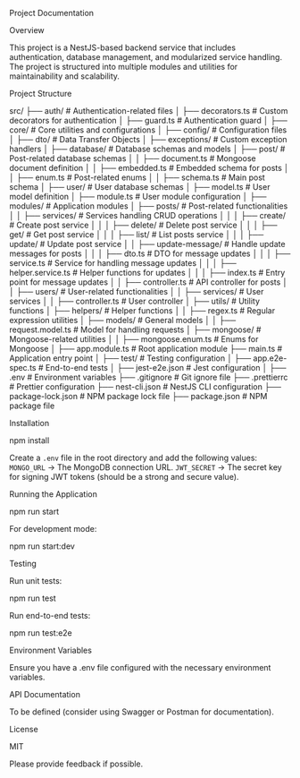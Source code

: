 Project Documentation

Overview

This project is a NestJS-based backend service that includes authentication, database management, and modularized service handling. The project is structured into multiple modules and utilities for maintainability and scalability.

Project Structure

src/
├── auth/ # Authentication-related files
│ ├── decorators.ts # Custom decorators for authentication
│ ├── guard.ts # Authentication guard
│
├── core/ # Core utilities and configurations
│ ├── config/ # Configuration files
│ ├── dto/ # Data Transfer Objects
│ ├── exceptions/ # Custom exception handlers
│
├── database/ # Database schemas and models
│ ├── post/ # Post-related database schemas
│ │ ├── document.ts # Mongoose document definition
│ │ ├── embedded.ts # Embedded schema for posts
│ │ ├── enum.ts # Post-related enums
│ │ ├── schema.ts # Main post schema
│ ├── user/ # User database schemas
│ ├── model.ts # User model definition
│ ├── module.ts # User module configuration
│
├── modules/ # Application modules
│ ├── posts/ # Post-related functionalities
│ │ ├── services/ # Services handling CRUD operations
│ │ │ ├── create/ # Create post service
│ │ │ ├── delete/ # Delete post service
│ │ │ ├── get/ # Get post service
│ │ │ ├── list/ # List posts service
│ │ │ ├── update/ # Update post service
│ │ ├── update-message/ # Handle update messages for posts
│ │ │ ├── dto.ts # DTO for message updates
│ │ │ ├── service.ts # Service for handling message updates
│ │ │ ├── helper.service.ts # Helper functions for updates
│ │ │ ├── index.ts # Entry point for message updates
│ │ ├── controller.ts # API controller for posts
│
│ ├── users/ # User-related functionalities
│ │ ├── services/ # User services
│ │ ├── controller.ts # User controller
│
├── utils/ # Utility functions
│ ├── helpers/ # Helper functions
│ │ ├── regex.ts # Regular expression utilities
│ ├── models/ # General models
│ │ ├── request.model.ts # Model for handling requests
│ ├── mongoose/ # Mongoose-related utilities
│ │ ├── mongoose.enum.ts # Enums for Mongoose
│
├── app.module.ts # Root application module
├── main.ts # Application entry point
│
├── test/ # Testing configuration
│ ├── app.e2e-spec.ts # End-to-end tests
│ ├── jest-e2e.json # Jest configuration
│
├── .env # Environment variables
├── .gitignore # Git ignore file
├── .prettierrc # Prettier configuration
├── nest-cli.json # NestJS CLI configuration
├── package-lock.json # NPM package lock file
├── package.json # NPM package file

Installation

npm install

Create a `.env` file in the root directory and add the following values:
`MONGO_URL` → The MongoDB connection URL.
`JWT_SECRET` → The secret key for signing JWT tokens (should be a strong and secure value).

Running the Application

npm run start

For development mode:

npm run start:dev

Testing

Run unit tests:

npm run test

Run end-to-end tests:

npm run test:e2e

Environment Variables

Ensure you have a .env file configured with the necessary environment variables.

API Documentation

To be defined (consider using Swagger or Postman for documentation).

License

MIT

Please provide feedback if possible.
